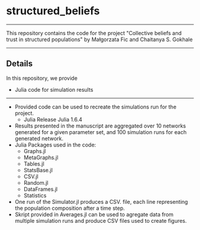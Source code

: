 # structured_beliefs

---
This repository contains the code for the project "Collective beliefs and trust in structured populations" by
Małgorzata Fic and Chaitanya S. Gokhale

---

## Details

In this repository, we provide 

- Julia code for simulation results

----

- Provided code can be used to recreate the simulations run for the project. 
  - Julia Release Julia 1.6.4
- Results presented in the manuscript are aggregated over 10 networks generated for a given parameter set, and 100 simulation runs for each generated network.
- Julia Packages used in the code:
  -  Graphs.jl
  -  MetaGraphs.jl
  -  Tables.jl
  -  StatsBase.jl
  -  CSV.jl
  -  Random.jl
  -  DataFrames.jl
  -  Statistics
- One run of the Simulator.jl produces a CSV. file, each line representing the population composition after a time step.
- Skript provided in Averages.jl can be used to agregate data from multiple simulation runs and produce CSV files used to create figures.
